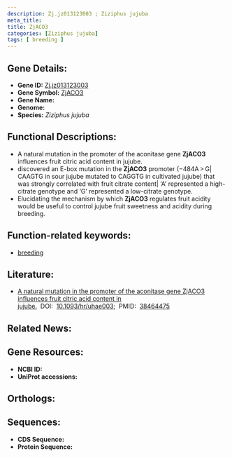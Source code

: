 ```yaml
---
description: Zj.jz013123003 ; Ziziphus jujuba
meta_title:
title: ZjACO3
categories: [Ziziphus jujuba]
tags: [ breeding ]
---
```


## Gene Details:
- **Gene ID:** [Zj.jz013123003]()
- **Gene Symbol:** <u>ZjACO3</u>
- **Gene Name:** 
- **Genome:** []()
- **Species:** *Ziziphus jujuba*

## Functional Descriptions:
   - A natural mutation in the promoter of the aconitase gene **ZjACO3** influences fruit citric acid content in jujube.
   - discovered an E-box mutation in the **ZjACO3** promoter (−484A > G| CAAGTG in sour jujube mutated to CAGGTG in cultivated jujube) that was strongly correlated with fruit citrate content| ‘A’ represented a high-citrate genotype and ‘G’ represented a low-citrate genotype.
   - Elucidating the mechanism by which **ZjACO3** regulates fruit acidity would be useful to control jujube fruit sweetness and acidity during breeding.

## Function-related keywords:
   - [breeding](/tags/breeding/)

## Literature:
   - [A natural mutation in the promoter of the aconitase gene ZjACO3 influences fruit citric acid content in jujube.](https://doi.org/10.1093/hr/uhae003)&nbsp;&nbsp;DOI:&nbsp;&nbsp;[10.1093/hr/uhae003](https://doi.org/10.1093/hr/uhae003);&nbsp;&nbsp;PMID:&nbsp;&nbsp;[38464475](https://pubmed.ncbi.nlm.nih.gov/38464475/)

## Related News:

## Gene Resources:
- **NCBI ID:**  [](https://www.ncbi.nlm.nih.gov/gene/?term=)
- **UniProt accessions:**  [](https://www.uniprot.org/uniprotkb//entry)

## Orthologs:

## Sequences:
- **CDS Sequence:**
- **Protein Sequence:**
